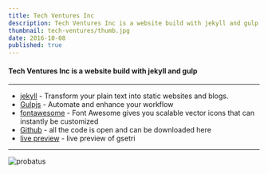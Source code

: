 ```yaml
---
title: Tech Ventures Inc
description: Tech Ventures Inc is a website build with jekyll and gulp
thumbnail: tech-ventures/thumb.jpg
date: 2016-10-08
published: true
---
```


#### Tech Ventures Inc is a website build with jekyll and gulp

---

* [jekyll](https://jekyllrb.com) - Transform your plain text into static websites and blogs.
* [Gulpjs](http://gulpjs.com) - Automate and enhance your workflow
* [fontawesome](http://fontawesome.io) - Font Awesome gives you scalable vector icons that can instantly be customized
* [Github](https://github.com/kerrongordon/starter) - all the code is open and can be downloaded here
* [live preview](https://kerrongordon.github.io/starter) - live preview of gsetri

---

![probatus](assets/blog/tech-ventures/desktop.jpg)
